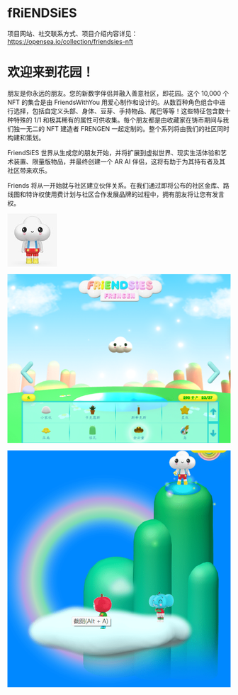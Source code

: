 # fRiENDSiES

项目网站、社交联系方式、项目介绍内容详见：https://opensea.io/collection/friendsies-nft

# 欢迎来到花园！

朋友是你永远的朋友。您的新数字伴侣并融入善意社区，即花园。这个 10,000 个 NFT 的集合是由 FriendsWithYou 用爱心制作和设计的。从数百种角色组合中进行选择，包括自定义头部、身体、豆芽、手持物品、尾巴等等！这些特征包含数十种特殊的 1/1 和极其稀有的属性可供收集。每个朋友都是由收藏家在铸币期间与我们独一无二的 NFT 建造者 FRENGEN 一起定制的。整个系列将由我们的社区同时构建和策划。

FriendSiES 世界从生成您的朋友开始，并将扩展到虚拟世界、现实生活体验和艺术装置、限量版物品，并最终创建一个 AR AI 伴侣，这将有助于为其持有者及其社区带来欢乐。

Friends 将从一开始就与社区建立伙伴关系。在我们通过即将公布的社区金库、路线图和特许权使用费计划与社区合作发展品牌的过程中，拥有朋友将让您有发言权。

![nft](01.png)

![nft](02.png)

![nft](03.png)
